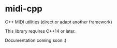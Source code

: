 # midi-cpp
C++ MIDI utilities (direct or adapt another framework)

This library requires C++14 or later.

Documentation coming soon :)
